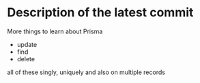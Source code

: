# Description of the latest commit

More things to learn about Prisma
 - update
 - find
 - delete

 all of these singly, uniquely and also on multiple records